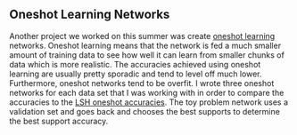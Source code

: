 ## Oneshot Learning Networks

Another project we worked on this summer was create [oneshot learning] networks. Oneshot learning means that the network is fed a much smaller amount of training data to see how well it can learn from smaller chunks of data which is more realistic. The accuracies achieved using oneshot learning are usually pretty sporadic and tend to level off much lower. Furthermore, oneshot networks tend to be overfit. I wrote three oneshot networks for each data set that I was working with in order to compare the accuracies to the [LSH oneshot accuracies]. The toy problem network uses a validation set and goes back and chooses the best supports to determine the best support accuracy. 

[oneshot learning]: https://en.wikipedia.org/wiki/One-shot_learning
[LSH oneshot accuracies]: https://github.com/slancas1/budapest_research/tree/master/LSH
